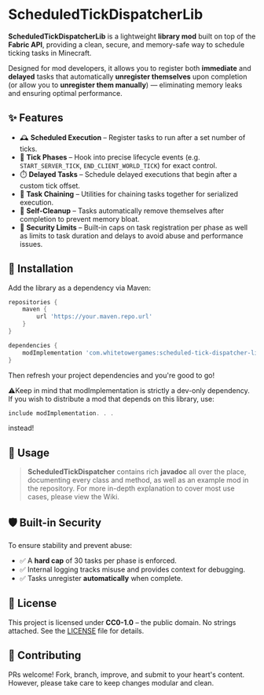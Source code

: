 # ScheduledTickDispatcherLib

**ScheduledTickDispatcherLib** is a lightweight **library mod** built on top of the **Fabric API**, providing a clean, secure, and memory-safe way to schedule ticking tasks in Minecraft.

Designed for mod developers, it allows you to register both **immediate** and **delayed** tasks that automatically **unregister themselves** upon completion (or allow you to **unregister them manually**) — eliminating memory leaks and ensuring optimal performance.

## ✨ Features

- 🕰️ **Scheduled Execution** – Register tasks to run after a set number of ticks.
- 🔁 **Tick Phases** – Hook into precise lifecycle events (e.g. `START_SERVER_TICK`, `END_CLIENT_WORLD_TICK`) for exact control.
- ⏱️ **Delayed Tasks** – Schedule delayed executions that begin after a custom tick offset.
- 🔗 **Task Chaining** – Utilities for chaining tasks together for serialized execution.
- 🧹 **Self-Cleanup** – Tasks automatically remove themselves after completion to prevent memory bloat.
- 🔐 **Security Limits** – Built-in caps on task registration per phase as well as limits to task duration and delays to avoid abuse and performance issues.

## 🔧 Installation

Add the library as a dependency via Maven:

```groovy
repositories {
    maven {
        url 'https://your.maven.repo.url'
    }
}

dependencies {
    modImplementation 'com.whitetowergames:scheduled-tick-dispatcher-lib:1.0.0'
}
```
Then refresh your project dependencies and you're good to go!

⚠️Keep in mind that modImplementation is strictly a dev-only dependency. If you wish to distribute a mod that depends on this library, use: 
```groovy 
include modImplementation. . .
``` 
instead!

## 🧠 Usage

> **ScheduledTickDispatcher** contains rich **javadoc** all over the place, documenting every class and method, as well as an example mod in the repository.
For more in-depth explanation to cover most use cases, please view the Wiki.

## 🛡️ Built-in Security

To ensure stability and prevent abuse:

- ✅ A **hard cap** of 30 tasks per phase is enforced.
- ✅ Internal logging tracks misuse and provides context for debugging.
- ✅ Tasks unregister **automatically** when complete.

## 📜 License

This project is licensed under **CC0-1.0** – the public domain. No strings attached. See the [LICENSE](LICENSE) file for details.

## 🤝 Contributing

PRs welcome! Fork, branch, improve, and submit to your heart's content. However, please take care to keep changes modular and clean.
